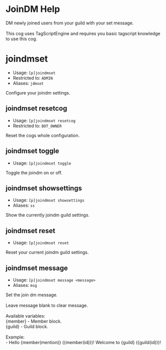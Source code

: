 # JoinDM Help

DM newly joined users from your guild with your set message.<br/><br/>This cog uses TagScriptEngine and requires you basic tagscript knowledge to use this cog.

# joindmset
 - Usage: `[p]joindmset `
 - Restricted to: `ADMIN`
 - Aliases: `jdmset`

Configure your joindm settings.

## joindmset resetcog
 - Usage: `[p]joindmset resetcog `
 - Restricted to: `BOT_OWNER`

Reset the cogs whole configuration.

## joindmset toggle
 - Usage: `[p]joindmset toggle `

Toggle the joindm on or off.

## joindmset showsettings
 - Usage: `[p]joindmset showsettings `
 - Aliases: `ss`

Show the currently joindm guild settings.

## joindmset reset
 - Usage: `[p]joindmset reset `

Reset your current joindm guild settings.

## joindmset message
 - Usage: `[p]joindmset message <message> `
 - Aliases: `msg`

Set the join dm message.<br/><br/>Leave message blank to clear message.<br/><br/>Available variables:<br/>{member} - Member block.<br/>{guild} - Guild block.<br/><br/>Example:<br/> -  Hello {member(mention)} ({member(id)})! Welcome to {guild} ({guild(id)})!